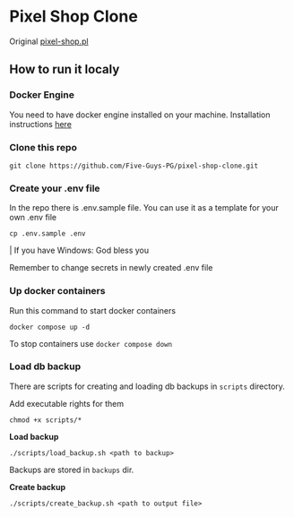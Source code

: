 # Pixel Shop Clone
Original [pixel-shop.pl](https://pixel-shop.pl)

## How to run it localy 

### Docker Engine
You need to have docker engine installed on your machine. Installation instructions [here](https://docs.docker.com/engine/install/) 

### Clone this repo
```
git clone https://github.com/Five-Guys-PG/pixel-shop-clone.git
```

### Create your .env file
In the repo there is .env.sample file. You can use it as a template for your own .env file
```
cp .env.sample .env
```
| If you have Windows: God bless you

Remember to change secrets in newly created .env file

### Up docker containers

Run this command to start docker containers
```
docker compose up -d
```

To stop containers use ```docker compose down```

### Load db backup
There are scripts for creating and loading db backups in ```scripts``` directory.

Add executable rights for them
```
chmod +x scripts/*
```

**Load backup**
```
./scripts/load_backup.sh <path to backup>
```
Backups are stored in ```backups``` dir.

**Create backup**
```
./scripts/create_backup.sh <path to output file>
```
